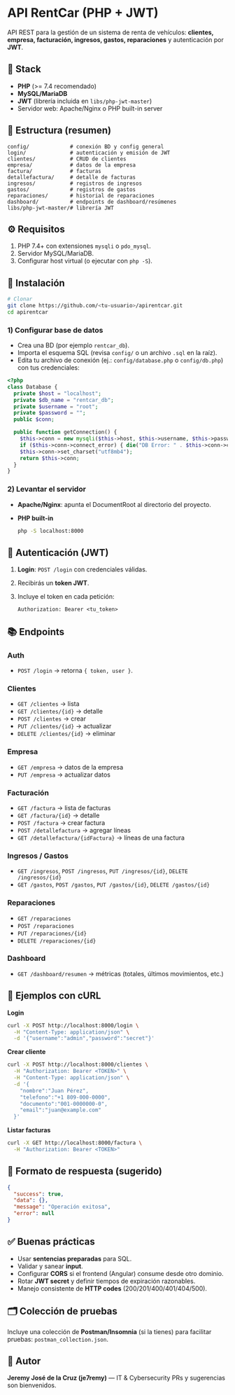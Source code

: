 # API RentCar (PHP + JWT)

API REST para la gestión de un sistema de renta de vehículos: **clientes, empresa, facturación, ingresos, gastos, reparaciones** y autenticación por **JWT**.

## 🚀 Stack

* **PHP** (>= 7.4 recomendado)
* **MySQL/MariaDB**
* **JWT** (librería incluida en `libs/php-jwt-master`)
* Servidor web: Apache/Nginx o PHP built-in server

## 📁 Estructura (resumen)

```
config/             # conexión BD y config general
login/              # autenticación y emisión de JWT
clientes/           # CRUD de clientes
empresa/            # datos de la empresa
factura/            # facturas
detallefactura/     # detalle de facturas
ingresos/           # registros de ingresos
gastos/             # registros de gastos
reparaciones/       # historial de reparaciones
dashboard/          # endpoints de dashboard/resúmenes
libs/php-jwt-master/# librería JWT
```

## ⚙️ Requisitos

1. PHP 7.4+ con extensiones `mysqli` o `pdo_mysql`.
2. Servidor MySQL/MariaDB.
3. Configurar host virtual (o ejecutar con `php -S`).

## 🧩 Instalación

```bash
# Clonar
git clone https://github.com/<tu-usuario>/apirentcar.git
cd apirentcar
```

### 1) Configurar base de datos

* Crea una BD (por ejemplo `rentcar_db`).
* Importa el esquema SQL (revisa `config/` o un archivo `.sql` en la raíz).
* Edita tu archivo de conexión (ej.: `config/database.php` o `config/db.php`) con tus credenciales:

```php
<?php
class Database {
  private $host = "localhost";
  private $db_name = "rentcar_db";
  private $username = "root";
  private $password = "";
  public $conn;

  public function getConnection() {
    $this->conn = new mysqli($this->host, $this->username, $this->password, $this->db_name);
    if ($this->conn->connect_error) { die("DB Error: " . $this->conn->connect_error); }
    $this->conn->set_charset("utf8mb4");
    return $this->conn;
  }
}
```

### 2) Levantar el servidor

* **Apache/Nginx**: apunta el DocumentRoot al directorio del proyecto.
* **PHP built-in**

  ```bash
  php -S localhost:8000
  ```

## 🔐 Autenticación (JWT)

1. **Login**: `POST /login` con credenciales válidas.
2. Recibirás un **token JWT**.
3. Incluye el token en cada petición:

   ```
   Authorization: Bearer <tu_token>
   ```

## 📚 Endpoints

### Auth

* `POST /login` → retorna `{ token, user }`.

### Clientes

* `GET /clientes` → lista
* `GET /clientes/{id}` → detalle
* `POST /clientes` → crear
* `PUT /clientes/{id}` → actualizar
* `DELETE /clientes/{id}` → eliminar

### Empresa

* `GET /empresa` → datos de la empresa
* `PUT /empresa` → actualizar datos

### Facturación

* `GET /factura` → lista de facturas
* `GET /factura/{id}` → detalle
* `POST /factura` → crear factura
* `POST /detallefactura` → agregar líneas
* `GET /detallefactura/{idFactura}` → líneas de una factura

### Ingresos / Gastos

* `GET /ingresos`, `POST /ingresos`, `PUT /ingresos/{id}`, `DELETE /ingresos/{id}`
* `GET /gastos`, `POST /gastos`, `PUT /gastos/{id}`, `DELETE /gastos/{id}`

### Reparaciones

* `GET /reparaciones`
* `POST /reparaciones`
* `PUT /reparaciones/{id}`
* `DELETE /reparaciones/{id}`

### Dashboard

* `GET /dashboard/resumen` → métricas (totales, últimos movimientos, etc.)

## 🧪 Ejemplos con cURL

**Login**

```bash
curl -X POST http://localhost:8000/login \
  -H "Content-Type: application/json" \
  -d '{"username":"admin","password":"secret"}'
```

**Crear cliente**

```bash
curl -X POST http://localhost:8000/clientes \
  -H "Authorization: Bearer <TOKEN>" \
  -H "Content-Type: application/json" \
  -d '{
    "nombre":"Juan Pérez",
    "telefono":"+1 809-000-0000",
    "documento":"001-0000000-0",
    "email":"juan@example.com"
  }'
```

**Listar facturas**

```bash
curl -X GET http://localhost:8000/factura \
  -H "Authorization: Bearer <TOKEN>"
```

## 🧱 Formato de respuesta (sugerido)

```json
{
  "success": true,
  "data": {},
  "message": "Operación exitosa",
  "error": null
}
```

## ✅ Buenas prácticas

* Usar **sentencias preparadas** para SQL.
* Validar y sanear **input**.
* Configurar **CORS** si el frontend (Angular) consume desde otro dominio.
* Rotar **JWT secret** y definir tiempos de expiración razonables.
* Manejo consistente de **HTTP codes** (200/201/400/401/404/500).

## 🗂️ Colección de pruebas

Incluye una colección de **Postman/Insomnia** (si la tienes) para facilitar pruebas: `postman_collection.json`.

## 👤 Autor

**Jeremy José de la Cruz (je7remy)** — IT & Cybersecurity
PRs y sugerencias son bienvenidos.
